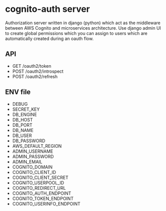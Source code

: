 # cognito-auth server
Authorization server written in django (python) which act as the middleware between AWS Cognito and microservices architecture.
Use django admin UI to create global permissions which you can assign to users which are automatically created during an oauth flow.

## API

- GET /oauth2/token
- POST /oauth2/introspect
- POST /oauth2/refresh

## ENV file
- DEBUG
- SECRET_KEY
- DB_ENGINE
- DB_HOST
- DB_PORT
- DB_NAME
- DB_USER
- DB_PASSWORD
- AWS_DEFAULT_REGION
- ADMIN_USERNAME
- ADMIN_PASSWORD
- ADMIN_EMAIL
- COGNITO_DOMAIN
- COGNITO_CLIENT_ID
- COGNITO_CLIENT_SECRET
- COGNITO_USERPOOL_ID
- COGNITO_REDIRECT_URL
- COGNITO_AUTH_ENDPOINT
- COGNITO_TOKEN_ENDPOINT
- COGNITO_USERINFO_ENDPOINT
